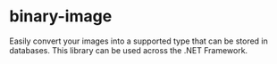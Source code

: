 # binary-image
Easily convert your images into a supported type that can be stored in databases. This library can be used across the .NET Framework. 
